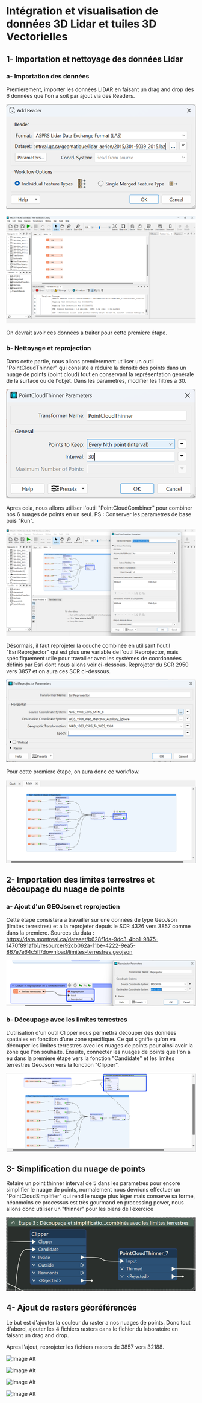 # Intégration et visualisation de données 3D Lidar et tuiles 3D Vectorielles
## 1- Importation et nettoyage des données Lidar
### a- Importation des données
Premierement, importer les données LIDAR en faisant un drag and drop des 6 données que l'on a soit par ajout via des Readers.

![Image Alt](https://github.com/Lorry139/geo7630h25/blob/530e1e2f70424aaf337350476191f7e949d5dea4/Laboratoire%205/Capture%20d%E2%80%99%C3%A9cran%202025-02-11%20201952.png)

![Image Alt](https://github.com/Lorry139/geo7630h25/blob/530e1e2f70424aaf337350476191f7e949d5dea4/Laboratoire%205/Capture%20d%E2%80%99%C3%A9cran%202025-02-11%20202118.png)

On devrait avoir ces données a traiter pour cette premiere étape.

### b- Nettoyage et reprojection
Dans cette partie, nous allons premierement utiliser un outil "PointCloudThinner" qui consiste a réduire la densité des points dans un nuage de points (point cloud) tout en conservant la représentation générale de la surface ou de l'objet.
Dans les parametres, modifier les filtres a 30.

![Image Alt](https://github.com/Lorry139/geo7630h25/blob/530e1e2f70424aaf337350476191f7e949d5dea4/Laboratoire%205/LABO%205_4.png)

Apres cela, nous allons utiliser l'outil "PointCloudCombiner" pour combiner nos 6 nuages de points en un seul.
PS : Conserver les parametres de base puis "Run".

![Image Alt](https://github.com/Lorry139/geo7630h25/blob/530e1e2f70424aaf337350476191f7e949d5dea4/Laboratoire%205/LABO5_5.png)

Désormais, il faut reprojeter la couche combinée en utilisant l'outil "EsriReprojector" qui est plus une variable de l'outil Reprojector, mais spécifiquement utile pour travailler avec les systèmes de coordonnées définis par Esri dont nous allons voir ci-dessous.
Reprojeter du SCR 2950 vers 3857 et on aura ces SCR ci-dessous.

![Image Alt](https://github.com/Lorry139/geo7630h25/blob/530e1e2f70424aaf337350476191f7e949d5dea4/Laboratoire%205/LABO5_6.png)

Pour cette premiere étape, on aura donc ce workflow.

![Image Alt](https://github.com/Lorry139/geo7630h25/blob/530e1e2f70424aaf337350476191f7e949d5dea4/Laboratoire%205/LABO5_7.png)

## 2- Importation des limites terrestres et découpage du nuage de points
### a- Ajout d'un GEOJson et reprojection
Cette étape consistera a travailler sur une données de type GeoJson (limites terrestres) et a la reprojeter depuis le SCR 4326 vers 3857 comme dans la premiere.
Sources du data : https://data.montreal.ca/dataset/b628f1da-9dc3-4bb1-9875-1470f891afb1/resource/92cb062a-11be-4222-9ea5-867e7e64c5ff/download/limites-terrestres.geojson

![Image Alt](https://github.com/Lorry139/geo7630h25/blob/530e1e2f70424aaf337350476191f7e949d5dea4/Laboratoire%205/LABO5_9.png)

### b- Découpage avec les limites terrestres
L'utilisation d'un outil Clipper nous permettra découper des données spatiales en fonction d’une zone spécifique. Ce qui signifie qu'on va découper les limites terrestres avec les nuages de points pour ainsi avoir la zone que l'on souhaite.
Ensuite, connecter les nuages de points que l'on a eu dans la premiere étape vers la fonction "Candidate" et les limites terrestres GeoJson vers la fonction "Clipper".

![Image Alt](https://github.com/Lorry139/geo7630h25/blob/530e1e2f70424aaf337350476191f7e949d5dea4/Laboratoire%205/LABO5_11.png)

## 3- Simplification du nuage de points
Refaire un point thinner interval de 5 dans les parametres pour encore simplifier le nuage de points, normalement nous devrions effectuer un "PointCloudSimplifier" qui rend le nuage plus léger mais conserve sa forme, néanmoins ce processus est très gourmand en processing power, nous allons donc utiliser un "thinner" pour les biens de l’exercice

![Image Alt](https://github.com/Lorry139/geo7630h25/blob/fd9400de148e05f8604d187458e044f46c1c4a81/Laboratoire%205/Capture%20d%E2%80%99%C3%A9cran%202025-02-17%20095626.png)

## 4- Ajout de rasters géoréférencés
Le but est d'ajouter la couleur du raster a nos nuages de points.
Donc tout d'abord, ajouter les 4 fichiers rasters dans le fichier du laboratoire en faisant un drag and drop.

Apres l'ajout, reprojeter les fichiers rasters de 3857 vers 32188.

![Image Alt]()

![Image Alt]()

![Image Alt]()

![Image Alt]()
